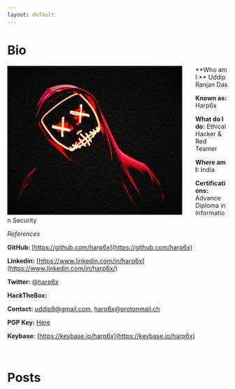 ```yaml
---
layout: default
---
```


# Bio

<img style="padding-right: 30px;" align="left" src="assets/images/harp6x.jpeg">
**Who am I:** Uddip Ranjan Das		

**Known as:** Harp6x

**What do I do:** Ethical Hacker & Red Teamer

**Where am I:** India

**Certifications:** Advance Diploma in Information Security


_References_

**GitHub:** [https://github.com/harp6x](https://github.com/harp6x)

**Linkedin:** [https://www.linkedin.com/in/harp6x](https://www.linkedin.com/in/harp6x/)

**Twitter:** [@harp6x](https://www.twitter.com/slaeryan/)

**HackTheBox:** <script src="https://www.hackthebox.eu/badge/255823"></script>

**Contact:** uddip9@gmail.com, harp6x@protonmail.ch

**PGP Key:** [Here](https://raw.githubusercontent.com/harp6x/harp6x.github.io/master/harp6x%20PGP%20Public%20Key.asc)

**Keybase:** [https://keybase.io/harp6x](https://keybase.io/harp6x)

<br clear="left"/>

# Posts


